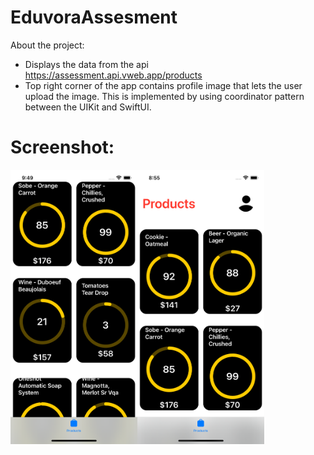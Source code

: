 # EduvoraAssesment

About the project:
- Displays the data from the api https://assessment.api.vweb.app/products 
- Top right corner of the app contains profile image that lets the user upload the image. This is implemented by using coordinator pattern between the UIKit and SwiftUI. 

# Screenshot:

<img width="203" align="center" alt="Product screen" src="https://github.com/shilpeegupta14/images/blob/main/Simulator%20Screen%20Shot%20-%20iPhone%2013%20-%202022-09-07%20at%2020.55.09.png">

<img width="203" align="left" alt="Product screen" src="https://github.com/shilpeegupta14/images/blob/main/Simulator%20Screen%20Shot%20-%20iPhone%2013%20-%202022-09-07%20at%2021.49.50.png">



